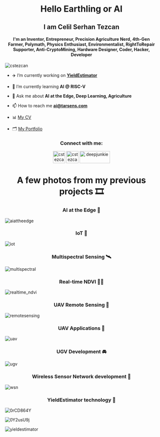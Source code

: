 
<h1 align="center">Hello Earthling or AI</h1>
<h2 align="center">I am Celil Serhan Tezcan</h2>

<h4 align="center">I'm an Inventor, Entrepreneur, Precision Agriculture Nerd, 4th-Gen Farmer, Polymath, Physics Enthusiast, Environmentalist, RightToRepair Supporter, Anti-CryptoMining, Hardware Designer, Coder, Hacker, Developer</h4>

<p align="left"> <img src="https://komarev.com/ghpvc/?username=cstezcan&label=Profile%20views&color=388e3c&style=flat" alt="cstezcan" /> </p>

- ✈️ I’m currently working on **[YieldEstimator](https://yieldestimator.com)**

- 🔭 I’m currently learning **AI @ RISC-V**

- 💬 Ask me about **AI at the Edge, Deep Learning, Agriculture**

- 📫 How to reach me **ai@tarsens.com**

- 📊 [My CV](https://github.com/CSTEZCAN/CSTEZCAN/files/7739632/Celil.Serhan.Tezcan_CV_lite.pdf)

- 🗂 [My Portfolio](https://github.com/CSTEZCAN/CSTEZCAN/blob/main/CSTEZCAN_TARSENS_PROJECTS_HC.pdf)



<h3 align="center">Connect with me:</h3>
<p align="center">
<a href="https://twitter.com/cstezcan" target="blank"><img align="center" src="https://github.com/twitter.png" alt="cstezcan" height="40" width="40" /></a>
<a href="https://linkedin.com/in/cstezcan/" target="blank"><img align="center" src="https://github.com/linkedin.png" alt="cstezcan/" height="40" width="40" /></a>
<a href="https://kaggle.com/deepjunkie" target="blank"><img align="center" src="https://www.kaggle.com/static/images/site-logo.png" alt="deepjunkie" height="40" width="100" /></a>
</p>



<h1 align="center">A few photos from my previous projects 🎞 </h1>

<h3 align="center">AI at the Edge 🤖 </h3>

![aiattheedge](https://user-images.githubusercontent.com/33690601/146649684-f4fc5ecf-2d87-4727-a27b-7a2e20cec5e7.jpg)


<h3 align="center">IoT 📱 </h3>

![iot](https://user-images.githubusercontent.com/33690601/146649697-2187629c-ea1d-4717-8d13-7339f9d57caf.jpg)


<h3 align="center">Multispectral Sensing 🛰 </h3>

![multispectral](https://user-images.githubusercontent.com/33690601/146649717-0afef1f2-0545-47c2-8b52-e95fb6059a27.jpg)


<h3 align="center">Real-time NDVI 👨‍🌾 </h3>

![realtime_ndvi](https://user-images.githubusercontent.com/33690601/146649742-3f1fddaf-929c-4a72-a728-a21308832ecf.jpg)


<h3 align="center">UAV Remote Sensing 👀 </h3>

![remotesensing](https://user-images.githubusercontent.com/33690601/146649754-b2a4a369-213e-48d9-990d-be54a2f3e191.jpg)


<h3 align="center">UAV Applications 🧪 </h3>

![uav](https://user-images.githubusercontent.com/33690601/146649774-ebb50538-c1b0-4c6c-8440-1efdb5fd8010.jpg)


<h3 align="center">UGV Development 🚘 </h3>

![ugv](https://user-images.githubusercontent.com/33690601/146649788-f9135669-f6be-4de6-a1b7-f4cf9c1d96fd.jpg)


<h3 align="center">Wireless Sensor Network development 📡 </h3>

![wsn](https://user-images.githubusercontent.com/33690601/146649797-5e4841c6-b864-4ad1-85a7-7d54ded5993a.jpg)


<h3 align="center">YieldEstimator technology 🐑 </h3>

![0rCD864Y](https://user-images.githubusercontent.com/33690601/146649873-031cea16-4b3f-4bf4-a50b-3e2c2399a0ee.jpg)

![0Y2usU9j](https://user-images.githubusercontent.com/33690601/146649883-356fd683-df62-44f1-ba97-f4d359bbe71c.jpg)

![yieldestimator](https://user-images.githubusercontent.com/33690601/146649805-356b826c-e4dc-4e57-a91a-603f5e2dce3d.jpg)
